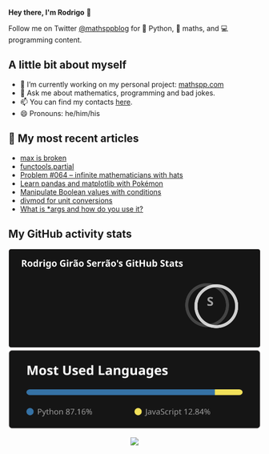 **Hey there, I'm Rodrigo** 👋

Follow me on Twitter [@mathsppblog][twitter] for 🐍 Python, 🧠 maths, and 💻 programming content.


## A little bit about myself

- 🔭 I’m currently working on my personal project: [mathspp.com](https://mathspp.com)
- 💬 Ask me about mathematics, programming and bad jokes.
- 📫 You can find my contacts [here](https://mathspp.com/about#contacts).
- 😄 Pronouns: he/him/his


## 📖 My most recent articles

<!-- BLOG-POST-LIST:START -->
- [max is broken](https://mathspp.com/blog/max-is-broken)
- [functools.partial](https://mathspp.com/blog/functools-partial)
- [Problem #064 – infinite mathematicians with hats](https://mathspp.com/blog/problems/infinite-mathematicians-with-hats)
- [Learn pandas and matplotlib with Pokémon](https://mathspp.com/blog/learn-pandas-and-matplotlib-with-pokemon)
- [Manipulate Boolean values with conditions](https://mathspp.com/blog/manipulate-boolean-values-with-conditions)
- [divmod for unit conversions](https://mathspp.com/blog/divmod-for-unit-conversions)
- [What is *args and how do you use it?](https://mathspp.com/blog/what-is-args-and-how-do-you-use-it)
<!-- BLOG-POST-LIST:END -->


##  My GitHub activity stats

<!-- Thanks to ofek! -->

<img src="general_stats.svg" alt="GitHub Statistics" loading="lazy">

<img src="language_stats.svg" alt="Top Languages" loading="lazy">

<p align='center'><img src='https://visitor-badge.laobi.icu/badge?page_id=RodrigoGiraoSerrao'></p>

[twitter]: https://twitter.com/mathsppblog
